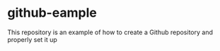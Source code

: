 # github-eample
This repository is an example of how to create a Github repository and properly set it up 
